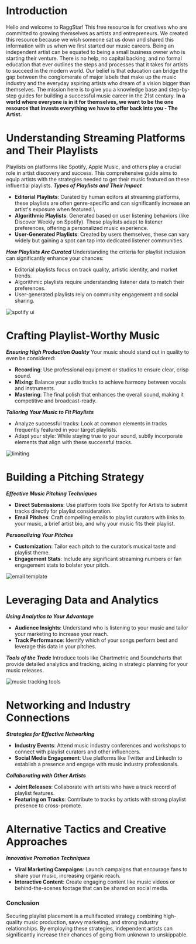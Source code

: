 <script lang='ts'>
  import BlogPageTemplate from '$lib/components/blog/BlogPageTemplate.svelte';
  import type { BlogCardProps } from '$lib/managers/BlogManager';
  import { ASSETS_PATH } from '$lib/managers/BlogManager';
  import { orderedBlogPosts } from '$lib/managers/BlogManager';
  import { page } from '$app/stores';

  const blogPostInfo: BlogCardProps = orderedBlogPosts.find((post) => post.slug === $page.route.id?.split('/')[3]);
  const assetsUrl = `${ASSETS_PATH}/${blogPostInfo.image}`;

  const img1 = `${assetsUrl}/img1.jpeg`;
  const img2 = `${assetsUrl}/img2.jpeg`;
  const img3 = `${assetsUrl}/img3.jpeg`;
  const img4 = `${assetsUrl}/img4.jpeg`;
  const gif1 = `${assetsUrl}/gif1.gif`;
</script>

<BlogPageTemplate
  title={blogPostInfo.title}
  subtitle={blogPostInfo.subtitle}
  published_date={blogPostInfo.date_published}
  coverImg={blogPostInfo.image}>

# Introduction
Hello and welcome to RaggStar! This free resource is for creatives who are committed to growing themselves as artists and entrepreneurs. We created this resource because we wish someone sat us down and shared this information with us when we first started our music careers. Being an independent artist can be equated to being a small business owner who is starting their venture. There is no help, no capital backing, and no formal education that ever outlines the steps and processes that it takes for artists to succeed in the modern world. Our belief is that education can bridge the gap between the conglomerate of major labels that make up the music industry and the everyday aspiring artists who dream of a vision bigger than themselves. The mission here is to give you a knowledge base and step-by-step guides for building a successful music career in the 21st century. **In a world where everyone is in it for themselves, we want to be the one resource that invests everything we have to offer back into you - The Artist.**

# Understanding Streaming Platforms and Their Playlists
Playlists on platforms like Spotify, Apple Music, and others play a crucial role in artist discovery and success. This comprehensive guide aims to equip artists with the strategies needed to get their music featured on these influential playlists.
**_Types of Playlists and Their Impact_**
* **Editorial Playlists**: Curated by human editors at streaming platforms, these playlists are often genre-specific and can significantly increase an artist's exposure when featured.\
* **Algorithmic Playlists**: Generated based on user listening behaviors (like Discover Weekly on Spotify). These playlists adapt to listener preferences, offering a personalized music experience.
* **User-Generated Playlists**: Created by users themselves, these can vary widely but gaining a spot can tap into dedicated listener communities.

**_How Playlists Are Curated_**
Understanding the criteria for playlist inclusion can significantly enhance your chances:
* Editorial playlists focus on track quality, artistic identity, and market trends.
* Algorithmic playlists require understanding listener data to match their preferences.
* User-generated playlists rely on community engagement and social sharing.

![spotify ui]({gif1})

# Crafting Playlist-Worthy Music

**_Ensuring High Production Quality_**
Your music should stand out in quality to even be considered:
* **Recording**: Use professional equipment or studios to ensure clear, crisp sound.
* **Mixing**: Balance your audio tracks to achieve harmony between vocals and instruments.
* **Mastering**: The final polish that enhances the overall sound, making it competitive and broadcast-ready.

**_Tailoring Your Music to Fit Playlists_**
* Analyze successful tracks: Look at common elements in tracks frequently featured in your target playlists.
* Adapt your style: While staying true to your sound, subtly incorporate elements that align with these successful tracks.

![limiting]({img1})

# Building a Pitching Strategy

**_Effective Music Pitching Techniques_**
* **Direct Submissions**: Use platform tools like Spotify for Artists to submit tracks directly for playlist consideration.
* **Email Pitches**: Craft compelling emails to playlist curators with links to your music, a brief artist bio, and why your music fits their playlist.

**_Personalizing Your Pitches_**
* **Customization**: Tailor each pitch to the curator’s musical taste and playlist theme.
* **Engagement Stats**: Include any significant streaming numbers or fan engagement stats to bolster your pitch.

![email template]({img2})

# Leveraging Data and Analytics

**_Using Analytics to Your Advantage_**
* **Audience Insights**: Understand who is listening to your music and tailor your marketing to increase your reach.
* **Track Performance**: Identify which of your songs perform best and leverage this data in your pitches.

**_Tools of the Trade_**
Introduce tools like Chartmetric and Soundcharts that provide detailed analytics and tracking, aiding in strategic planning for your music releases.

![music tracking tools]({img3})

# Networking and Industry Connections

**_Strategies for Effective Networking_**
* **Industry Events**: Attend music industry conferences and workshops to connect with playlist curators and other influencers.
* **Social Media Engagement**: Use platforms like Twitter and LinkedIn to establish a presence and engage with music industry professionals.

**_Collaborating with Other Artists_**
* **Joint Releases**: Collaborate with artists who have a track record of playlist features.
* **Featuring on Tracks**: Contribute to tracks by artists with strong playlist presence to cross-promote.

# Alternative Tactics and Creative Approaches

**_Innovative Promotion Techniques_**
* **Viral Marketing Campaigns**: Launch campaigns that encourage fans to share your music, increasing organic reach.
* **Interactive Content**: Create engaging content like music videos or behind-the-scenes footage that can be shared on social media.

### Conclusion
Securing playlist placement is a multifaceted strategy combining high-quality music production, savvy marketing, and strong industry relationships. By employing these strategies, independent artists can significantly increase their chances of going from unknown to unskippable.

</BlogPageTemplate>
